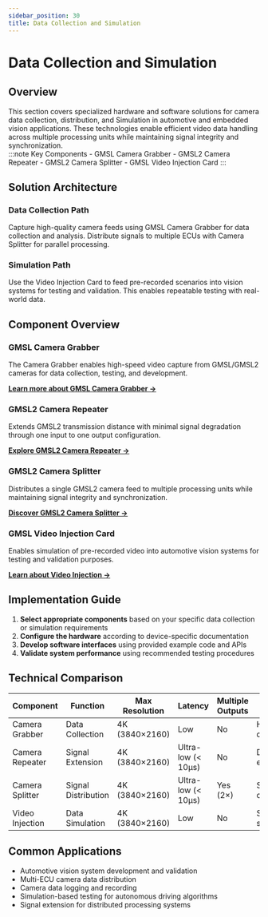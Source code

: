 ```yaml
---
sidebar_position: 30
title: Data Collection and Simulation
---
```


# Data Collection and Simulation

## Overview

<div className="row">
  <div className="col col--7">
    This section covers specialized hardware and software solutions for camera data collection, distribution, and Simulation in automotive and embedded vision applications. These technologies enable efficient video data handling across multiple processing units while maintaining signal integrity and synchronization.
  </div>
  <div className="col col--5">
    :::note Key Components
    - GMSL Camera Grabber
    - GMSL2 Camera Repeater
    - GMSL2 Camera Splitter
    - GMSL Video Injection Card
    :::
  </div>
</div>

## Solution Architecture



<div className="row" style={{marginTop: '2rem', marginBottom: '2rem'}}>
  <div className="col col--6">
    <div className="card" style={{height: '100%'}}>
      <div className="card__header">
        <h3>Data Collection Path</h3>
      </div>
      <div className="card__body">
        <p>Capture high-quality camera feeds using GMSL Camera Grabber for data collection and analysis. Distribute signals to multiple ECUs with Camera Splitter for parallel processing.</p>
      </div>
    </div>
  </div>
  <div className="col col--6">
    <div className="card" style={{height: '100%'}}>
      <div className="card__header">
        <h3>Simulation Path</h3>
      </div>
      <div className="card__body">
        <p>Use the Video Injection Card to feed pre-recorded scenarios into vision systems for testing and validation. This enables repeatable testing with real-world data.</p>
      </div>
    </div>
  </div>
</div>

## Component Overview

### GMSL Camera Grabber

The Camera Grabber enables high-speed video capture from GMSL/GMSL2 cameras for data collection, testing, and development.

**[Learn more about GMSL Camera Grabber →](/docs/3_1_GMSL2_3_Camera_Grabber/Getting_Started/CCG3-8H.md)**

### GMSL2 Camera Repeater

Extends GMSL2 transmission distance with minimal signal degradation through one input to one output configuration.

**[Explore GMSL2 Camera Repeater →](/docs/3_2_GMSL2_Camera_Repeater/GMSL2_Camera_Repeater)**

### GMSL2 Camera Splitter

Distributes a single GMSL2 camera feed to multiple processing units while maintaining signal integrity and synchronization.

**[Discover GMSL2 Camera Splitter →](/docs/3_3_GMSL2_Camera_Splitter/GMSL2_Camera_Splitter)**

### GMSL Video Injection Card

Enables simulation  of pre-recorded video into automotive vision systems for testing and validation purposes.

**[Learn about Video Injection →](/docs/3_4_GMSL_Video_Injection_Card/Getting_Started/CIG4-8H.md)**

## Implementation Guide

1. **Select appropriate components** based on your specific data collection or simulation  requirements
2. **Configure the hardware** according to device-specific documentation
3. **Develop software interfaces** using provided example code and APIs
4. **Validate system performance** using recommended testing procedures

## Technical Comparison

<div className="table-responsive">

| Component | Function | Max Resolution | Latency | Multiple Outputs | Key Feature |
|----------|----------|----------------|---------|-----------------|-------------|
| Camera Grabber | Data Collection | 4K (3840×2160) | Low | No | High-speed data capture |
| Camera Repeater | Signal Extension | 4K (3840×2160) | Ultra-low (< 10μs) | No | Distance extension |
| Camera Splitter | Signal Distribution | 4K (3840×2160) | Ultra-low (< 10μs) | Yes (2×) | Synchronized outputs |
| Video Injection | Data Simulation | 4K (3840×2160) | Low | No | Scenario simulation |

</div>

## Common Applications

- Automotive vision system development and validation
- Multi-ECU camera data distribution
- Camera data logging and recording
- Simulation-based testing for autonomous driving algorithms
- Signal extension for distributed processing systems

